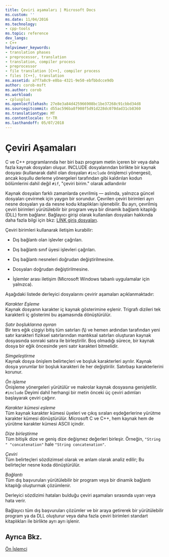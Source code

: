 ```yaml
---
title: Çeviri aşamaları | Microsoft Docs
ms.custom: ''
ms.date: 11/04/2016
ms.technology:
- cpp-tools
ms.topic: reference
dev_langs:
- C++
helpviewer_keywords:
- translation phases
- preprocessor, translation
- translation, compiler process
- preprocessor
- file translation [C++], compiler process
- files [C++], translation
ms.assetid: a7f7a8c9-e8ba-4321-9e50-ebfbbdcce9db
author: corob-msft
ms.author: corob
ms.workload:
- cplusplus
ms.openlocfilehash: 27e8e3a84d425966908bc1be37268c91cbbd34d8
ms.sourcegitcommit: d55ac596ba8f908f5d91d228dc070dad31cb8360
ms.translationtype: MT
ms.contentlocale: tr-TR
ms.lasthandoff: 05/07/2018
---
```

# <a name="phases-of-translation"></a>Çeviri Aşamaları
C ve C++ programlarında her biri bazı program metin içeren bir veya daha fazla kaynak dosyaları oluşur. INCLUDE dosyalarından birlikte bir kaynak dosyası (kullanarak dahil olan dosyaları `#include` önişlemci yönergesi), ancak koşullu derleme yönergeleri tarafından gibi kaldırılan kodun bölümlerini dahil değil `#if`, "çeviri birim." olarak adlandırılır  
  
 Kaynak dosyaları farklı zamanlarda çevrilmiş — aslında, yalnızca güncel dosyaları çevirmek için yaygın bir sorundur. Çevrilen çeviri birimleri ayrı nesne dosyaları ya da nesne kodu kitaplıkları işlenebilir. Bu ayrı, çevrilmiş çeviri birimleri yürütülebilir bir program veya bir dinamik bağlantı kitaplığı (DLL) form bağlanır.  Bağlayıcı girişi olarak kullanılan dosyaları hakkında daha fazla bilgi için bkz: [LINK giriş dosyaları](../build/reference/link-input-files.md).  
  
 Çeviri birimleri kullanarak iletişim kurabilir:  
  
-   Dış bağlantı olan işlevler çağrıları.  
  
-   Dış bağlantı sınıf üyesi işlevleri çağrıları.  
  
-   Dış bağlantı nesneleri doğrudan değiştirilmesine.  
  
-   Dosyaları doğrudan değiştirilmesine.  
  
-   İşlemler arası iletişim (Microsoft Windows tabanlı uygulamalar için yalnızca).  
  
 Aşağıdaki listede derleyici dosyalarını çevirir aşamaları açıklanmaktadır:  
  
 *Karakter Eşleme*  
 Kaynak dosyanın karakter iç kaynak gösterimine eşlenir. Trigrafı dizileri tek karakterli iç gösterimi bu aşamasında dönüştürülür.  
  
 *Satır boşluklarına ayıran*  
 Bir ters eğik çizgiyi bitiş tüm satırları (**\\**) ve hemen ardından tarafından yeni satır karakteri fiziksel satırlarından mantıksal satırları oluşturan kaynak dosyasında sonraki satıra ile birleştirilir. Boş olmadığı sürece, bir kaynak dosya bir eğik öncesinde yeni satır karakteri bitmelidir.  
  
 *Simgeleştirme*  
 Kaynak dosya önişlem belirteçleri ve boşluk karakterleri ayrılır. Kaynak dosya yorumlar bir boşluk karakteri ile her değiştirilir. Satırbaşı karakterlerini korunur.  
  
 *Ön işleme*  
 Önişleme yönergeleri yürütülür ve makrolar kaynak dosyasına genişletilir. `#include` Deyimi dahil herhangi bir metin önceki üç çeviri adımları başlayarak çeviri çağırır.  
  
 *Karakter kümesi eşleme*  
 Tüm kaynak karakter kümesi üyeleri ve çıkış sıraları eşdeğerlerine yürütme karakter kümesi dönüştürülür. Microsoft C ve C++, hem kaynak hem de yürütme karakter kümesi ASCII içindir.  
  
 *Dize birleştirme*  
 Tüm bitişik dize ve geniş dize değişmez değerleri birleşir. Örneğin, `"String " "concatenation"` hale `"String concatenation"`.  
  
 *Çeviri*  
 Tüm belirteçleri sözdizimsel olarak ve anlam olarak analiz edilir; Bu belirteçler nesne koda dönüştürülür.  
  
 *Bağlantı*  
 Tüm dış başvuruları yürütülebilir bir program veya bir dinamik bağlantı kitaplığı oluşturmak çözümlenir.  
  
 Derleyici sözdizimi hataları bulduğu çeviri aşamaları sırasında uyarı veya hata verir.  
  
 Bağlayıcı tüm dış başvuruları çözümler ve bir araya getirerek bir yürütülebilir program ya da DLL oluşturur veya daha fazla çeviri birimleri standart kitaplıkları ile birlikte ayrı ayrı işlenir.  
  
## <a name="see-also"></a>Ayrıca Bkz.  
 [Ön İşlemci](../preprocessor/preprocessor.md)